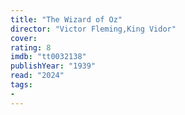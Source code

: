 ```yaml
---
title: "The Wizard of Oz"
director: "Victor Fleming,King Vidor"
cover: 
rating: 8
imdb: "tt0032138"
publishYear: "1939"
read: "2024"
tags:
- 
---
```

